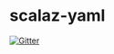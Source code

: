 # scalaz-yaml

[![Gitter](https://badges.gitter.im/scalaz/scalaz-yaml.svg)](https://gitter.im/scalaz/scalaz-yaml?utm_source=badge&utm_medium=badge&utm_campaign=pr-badge&utm_content=badge)